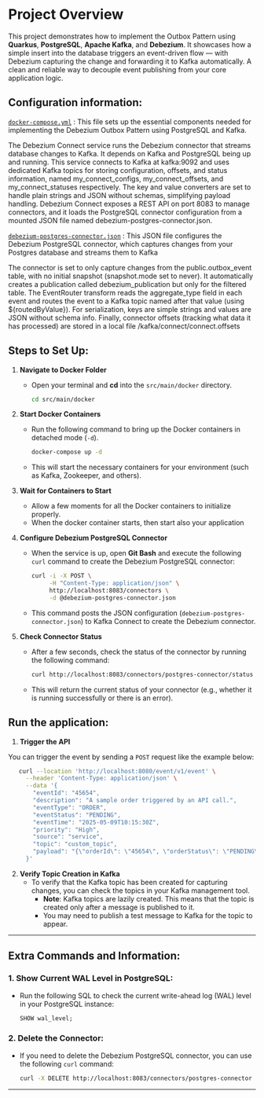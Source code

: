 # Project Overview
This project demonstrates how to implement the Outbox Pattern using **Quarkus**, **PostgreSQL**, **Apache Kafka**, and **Debezium**. 
It showcases how a simple insert into the database triggers an event-driven flow — with Debezium capturing the change and forwarding it to Kafka automatically. 
A clean and reliable way to decouple event publishing from your core application logic.

## Configuration information:

[`docker-compose.yml`](./src/main/docker/docker-compose.yml) : This file sets up the essential components needed for
implementing the Debezium Outbox Pattern using PostgreSQL and Kafka.

The Debezium Connect service runs the Debezium connector that streams database changes to Kafka. It depends on Kafka and
PostgreSQL being up and running. This service connects to Kafka at kafka:9092 and uses dedicated Kafka topics for
storing configuration, offsets, and status information, named my_connect_configs, my_connect_offsets, and
my_connect_statuses respectively. The key and value converters are set to handle plain strings and JSON without schemas,
simplifying payload handling. Debezium Connect exposes a REST API on port 8083 to manage connectors, and it loads the
PostgreSQL connector configuration from a mounted JSON file named debezium-postgres-connector.json.

[`debezium-postgres-connector.json`](./src/main/docker/debezium-postgres-connector.json) : This JSON file configures the
Debezium PostgreSQL connector, which captures changes from your Postgres database and streams them to Kafka

The connector is set to only capture changes from the public.outbox_event table, with no initial snapshot (snapshot.mode
set to never). It automatically creates a publication called debezium_publication but only for the filtered table.
The EventRouter transform reads the aggregate_type field in each event and routes the event to a Kafka topic named after
that value (using ${routedByValue}).
For serialization, keys are simple strings and values are JSON without schema info. Finally, connector offsets (tracking
what data it has processed) are stored in a local file /kafka/connect/connect.offsets

## Steps to Set Up:

1. **Navigate to Docker Folder**
    - Open your terminal and **cd** into the `src/main/docker` directory.
      ```bash
      cd src/main/docker
      ```

2. **Start Docker Containers**
    - Run the following command to bring up the Docker containers in detached mode (`-d`).
      ```bash
      docker-compose up -d
      ```
    - This will start the necessary containers for your environment (such as Kafka, Zookeeper, and others).

3. **Wait for Containers to Start**
    - Allow a few moments for all the Docker containers to initialize properly.
    - When the docker container starts, then start also your application

4. **Configure Debezium PostgreSQL Connector**
    - When the service is up, open **Git Bash** and execute the following `curl` command to create the Debezium
      PostgreSQL connector:
      ```bash
      curl -i -X POST \
           -H "Content-Type: application/json" \
           http://localhost:8083/connectors \
           -d @debezium-postgres-connector.json
      ```
    - This command posts the JSON configuration (`debezium-postgres-connector.json`) to Kafka Connect to create the
      Debezium connector.

5. **Check Connector Status**
    - After a few seconds, check the status of the connector by running the following command:
      ```bash
      curl http://localhost:8083/connectors/postgres-connector/status
      ```
    - This will return the current status of your connector (e.g., whether it is running successfully or there is an
      error).

## Run the application:

1. **Trigger the API**

You can trigger the event by sending a `POST` request like the example below:
```bash
   curl --location 'http://localhost:8080/event/v1/event' \
     --header 'Content-Type: application/json' \
     --data '{
       "eventId": "45654",
       "description": "A sample order triggered by an API call.",
       "eventType": "ORDER",
       "eventStatus": "PENDING",
       "eventTime": "2025-05-09T10:15:30Z",
       "priority": "High",
       "source": "service",
       "topic": "custom_topic",
       "payload": "{\"orderId\": \"45654\", \"orderStatus\": \"PENDING\"}"
     }'
   ```

2. **Verify Topic Creation in Kafka**
    - To verify that the Kafka topic has been created for capturing changes, you can check the topics in your Kafka
      management tool.
        - **Note**: Kafka topics are lazily created. This means that the topic is created only after a message is
          published to it.
        - You may need to publish a test message to Kafka for the topic to appear.
---

## Extra Commands and Information:

### 1. **Show Current WAL Level in PostgreSQL:**

- Run the following SQL to check the current write-ahead log (WAL) level in your PostgreSQL instance:
  ```sql
  SHOW wal_level;
  ```

### 2. **Delete the Connector:**

- If you need to delete the Debezium PostgreSQL connector, you can use the following `curl` command:
  ```bash
  curl -X DELETE http://localhost:8083/connectors/postgres-connector
  ```

---